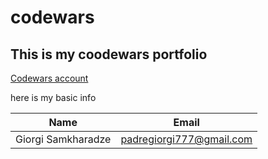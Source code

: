 # codewars

## **This is my coodewars portfolio**

[Codewars account](https://www.codewars.com/users/Giorgi%20Samkharadze)


here is my basic info

| Name | Email |
| -----| ----- |
| Giorgi Samkharadze | padregiorgi777@gmail.com |
